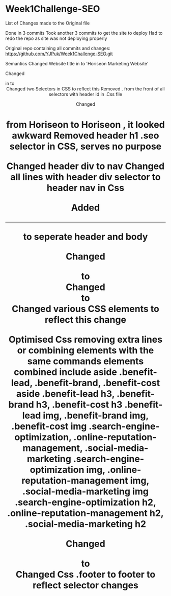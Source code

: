 # Week1Challenge-SEO


List of Changes made to the Original file

Done in 3 commits 
Took another 3 commits to get the site to deploy
Had to redo the repo as site was not deploying properly

Original repo containing all commits and changes: https://github.com/YJPuk/Week1Challenge-SEO.git

Semantics
Changed Website title in <head> to 'Horiseon Marketing Website'

Changed <div class="header"> in <body> to <header>
Changed two Selectors in CSS to reflect this
Removed . from the front of all selectors with header id in .Css file

Changed <h1> from Hori<span class="seo">seo</span>n to Horiseon , it looked awkward
Removed header h1 .seo selector in CSS, serves no purpose

Changed header div to nav
Changed all lines with header div selector to header nav in Css

Added <hr> to seperate header and body 

Changed <div class="content"> to <section>
Changed <div class="benefits"> to  <aside>
Changed various CSS elements to reflect this change

Optimised Css removing extra lines or combining elements with the same commands
elements combined include
aside .benefit-lead, .benefit-brand, .benefit-cost
aside .benefit-lead h3, .benefit-brand h3, .benefit-cost h3
.benefit-lead img, .benefit-brand img, .benefit-cost img
.search-engine-optimization, .online-reputation-management, .social-media-marketing
.search-engine-optimization img, .online-reputation-management img, .social-media-marketing img
.search-engine-optimization h2, .online-reputation-management h2, .social-media-marketing h2

Changed <div class="footer"> to <footer>
Changed Css .footer to footer to reflect selector changes
